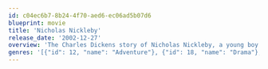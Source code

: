 ```yaml
---
id: c04ec6b7-8b24-4f70-aed6-ec06ad5b07d6
blueprint: movie
title: 'Nicholas Nickleby'
release_date: '2002-12-27'
overview: 'The Charles Dickens story of Nicholas Nickleby, a young boy in search of a better life for his recently torn-apart family. A young compassionate man struggles to save his family and friends from the abusive exploitation of his coldheartedly grasping uncle.'
genres: '[{"id": 12, "name": "Adventure"}, {"id": 18, "name": "Drama"}, {"id": 28, "name": "Action"}, {"id": 10751, "name": "Family"}]'
---
```

